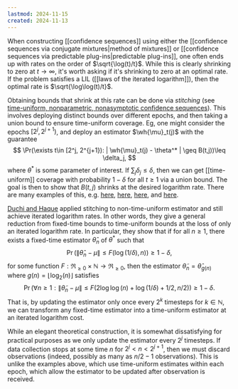 ```yaml
---
lastmod: 2024-11-15
created: 2024-11-13
---
```


When constructing [[confidence sequences]] using either the [[confidence sequences via conjugate mixtures|method of mixtures]] or [[confidence sequences via predictable plug-ins|predictable plug-ins]], one often ends up with rates on the order of $\sqrt{\log(t)/t}$. While this is clearly shrinking to zero at $t\to\infty$, it's worth asking if it's shrinking to zero at an optimal rate. If the problem satisfies a LIL ([[laws of the iterated logarithm]]), then the optimal rate is $\sqrt{\log\log(t)/t}$. 

Obtaining bounds that shrink at this rate can be done via _stitching_ (see [time-uniform, nonparametric, nonasymptotic confidence sequences](https://arxiv.org/pdf/1810.08240)).  This involves deploying distinct bounds over different epochs, and then taking a union bound to ensure time-uniform coverage. Eg, one might consider the epochs $[2^j, 2^{j+1})$, and deploy an estimator $\wh{\mu}_t(j)$ with the guarantee 
$$
\Pr(\exists t\in [2^j, 2^{j+1}): | \wh{\mu}_t(j) - \theta^* | \geq B(t,j))\leq \delta_j,
$$
where $\theta^*$ is some parameter of interest. If $\sum_j \delta_j\leq \delta$, then we can get [[time-uniform]] coverage with probability $1-\delta$ for all $t\geq 1$ via a union bound. The goal is then to show that $B(t,j)$ shrinks at the desired logarithm rate. There are many examples of this, e.g. [here](https://arxiv.org/pdf/2010.09686), [here](https://arxiv.org/pdf/2311.08168), [here](https://arxiv.org/pdf/2202.01250), and [here](https://arxiv.org/abs/2302.03421). 

[Duchi and Haque](https://proceedings.mlr.press/v247/duchi24a/duchi24a.pdf) applied stitching to non-time-uniform estimator and still achieve iterated logarithm rates. In other words, they give a general reduction from fixed-time bounds to time-uniform bounds at the loss of only an iterated logarithm rate. In particular, they show that if for all $n\geq 1$, there exists a fixed-time estimator $\widehat{\theta}_n$ of $\theta^*$ such that 
$$
  \Pr(\| \widehat{\theta}_n - \mu\|\leq  F(\log(1/\delta), n))\geq 1-\delta,  
$$
for some function $F:\Re_{\geq 0}\times \mathbb{N}\to \Re_{\geq 0}$, then the estimator $\widetilde{\theta}_n = \widehat{\theta}_{g(n)}$ where $g(n) = \lfloor \log_2(n)\rfloor$ satisfies 
$$
  \Pr(\forall n\geq 1: \| \widetilde{\theta}_n - \mu\| \leq F(2\log\log(n) + \log(1/\delta) + 1/2, n/2))\geq 1-\delta.  
$$
That is, by updating the estimator only once every $2^k$ timesteps for $k\in\mathbb{N}$, we can transform any fixed-time estimator into a time-uniform estimator at an iterated logarithm cost. 

While an elegant theoretical construction, it is somewhat dissatisfying for practical purposes as we only update the estimator every $2^j$ timesteps. If data collection stops at some time $n$ for $2^j<n<2^{j+1}$, then we must discard observations (indeed, possibly as many as $n/2-1$ observations). This is unlike the examples above, which use time-uniform estimates within each epoch, which allow the estimator to be updated after observation is received. 